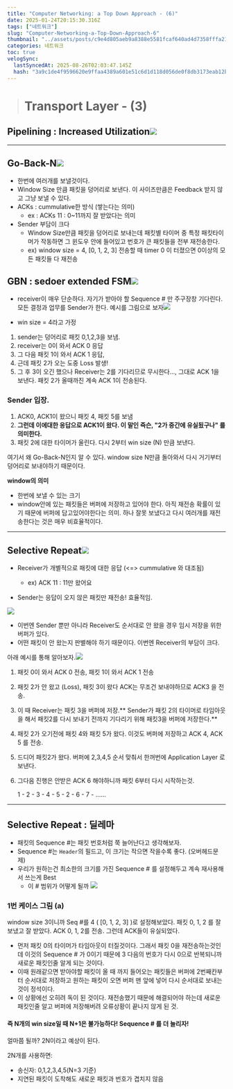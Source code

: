 ```yaml
---
title: "Computer Networking: a Top Down Approach - (6)"
date: 2025-01-24T20:15:30.316Z
tags: ["네트워크"]
slug: "Computer-Networking-a-Top-Down-Approach-6"
thumbnail: "../assets/posts/c9e4d805aeb9a8388e5581fcaf640ad4d7358fffa21217d5a7bccd6f28d43604.png"
categories: 네트워크
toc: true
velogSync:
  lastSyncedAt: 2025-08-26T02:03:47.145Z
  hash: "3a9c1de4f9596620e9ffaa4389a601e51c6d1d118d056de0f8db3173eab12b30"
---
```


> # Transport Layer - (3)

## Pipelining : Increased Utilization![](/assets/posts/9c68268a845e6dade42f71086582c9f8d96141201fab3e3e5cc1b1acc4a265a3.png)

---

## Go-Back-N![](/assets/posts/9cfda8957ee6f86e215be9aec0282096b53bae1594933487d8a9b1e8b4863956.png)
- 한번에 여러개를 보낼것이다.
- Window Size 만큼 패킷을 덩어리로 보낸다. 이 사이즈만큼은 Feedback 받지 않고 그냥 보낼 수 있다.
- ACKs : cummulative한 방식 (쌓는다는 의미)
  - ex : ACKs 11 : 0~11까지 잘 받았다는 의미
- Sender 부담이 크다
  - Window Size만큼 패킷을 덩어리로 보내는데 패킷별 타이머 중 특정 패킷타이머가 작동하면 그 윈도우 안에 들어있고 번호가 큰 패킷들을 전부 재전송한다. 
  - ex) window size = 4, [0, 1, 2, 3] 전송할 때 timer 0 이 터졌으면 0이상의 모든 패킷들 다 재전송
  

## GBN : sedoer extended FSM![](/assets/posts/2fa2d188a01cd7189a649b4b99fb3b34bc9cb787313d99a7784b5679eb0b66ae.png)
- receiver이 매우 단순하다. 자기가 받아야 할 Sequence # 만 주구장창 기다린다. 모든 결정과 업무를 Sender가 한다. 예시를 그림으로 보자![](/assets/posts/d64966505f7bc1561af1d1d0eeb9fbb84d4d4124c21dbf2d65877ac337990b7c.png)

- win size = 4라고 가정
1. sender는 덩어리로 패킷 0,1,2,3을 보냄.
2. receiver는 0이 와서 ACK 0 응답
3. 그 다음 패킷 1이 와서 ACK 1 응답,
4. 근데 패킷 2가 오는 도중 Loss 발생!
5. 그 후 3이 오긴 했으나 Receiver는 2를 기다리므로 무시한다..., 그대로 ACK 1을 보낸다. 패킷 2가 올때까진 계속 ACK 1이 전송된다.

### Sender 입장.
1. ACK0, ACK1이 왔으니 패킷 4, 패킷 5를 보냄
2. **그런데 이에대한 응답으로 ACK1이 왔다. 이 말인 즉슨, "2가 중간에 유실됬구나" 를 의미한다.**
3. 패킷 2에 대한 타이머가 울린다. 다시 2부터 win size (N) 만큼 보낸다.

여기서 왜 Go-Back-N인지 알 수 있다.
window size N만큼 돌아와서 다시 거기부터 덩어리로 보내야하기 때문이다.

**window의 의미**
  - 한번에 보낼 수 있는 크기
  - window안에 있는 패킷들은 버퍼에 저장하고 있어야 한다. 아직 재전송 확률이 있기 때문에 버퍼에 담고있어야한다는 의미.
하나 잘못 보냈다고 다시 여러개를 재전송한다는 것은 매우 비효율적이다.

---

## Selective Repeat![](/assets/posts/b0d32b4e09c6134ccd4ae1415a7c7f48cd5255edfef739616541416e2b563c16.png)

- Receiver가 개별적으로 패킷에 대한 응답 (<=> cummulative 와 대조됨)
  - ex) ACK 11 : 11만 왔어요

- Sender는 응답이 오지 않은 패킷만 재전송! 효율적임.

![](/assets/posts/528d5ea4da32dda84df36426bbc2792823d9d8b976d217361437d84557932a23.png)
- 이번엔 Sender 뿐만 아니라 Receiver도 순서대로 안 왔을 경우 임시 저장을 위한 버퍼가 있다.
- 어떤 패킷이 안 왔는지 판별해야 하기 때문이다. 이번엔 Receiver의 부담이 크다.

아래 예시를 통해 알아보자.![](/assets/posts/a9fd8e84960045d95320d4f1921e90b9a67814a177d9f9a69a217bbf6bd207d8.png)

1. 패킷 0이 와서 ACK 0 전송, 패킷 1이 와서 ACK 1 전송
2. 패킷 2가 안 왔고 (Loss), 패킷 3이 왔다 ACK는 무조건 보내야하므로 ACK3 을 전송.
3. 이 때 Receiver는 패킷 3을 버퍼에 저장.** Sender가 패킷 2의 타이머로 타임아웃을 해서 패킷2를 다시 보내기 전까지 기다리기 위해 패킷3을 버퍼에 저장한다.**
4. 패킷 2가 오기전에 패킷 4와 패킷 5가 왔다. 이것도 버퍼에 저장하고  ACK 4, ACK 5 를 전송.
5. 드디어 패킷2가 왔다. 버퍼에 2,3,4,5 순서 맞춰서 한꺼번에 Application Layer 로 보낸다.
6. 그다음 진행은 안받은 ACK 6 해야하니까 패킷 6부터 다시 시작하는것.

	1 - 2 - 3 - 4 - 5 - 2 - 6 - 7 - ......

---

## Selective Repeat : 딜레마 
- 패킷의 Sequence #는 패킷 번호처럼 쭉 늘어난다고 생각해보자.
- Sequence #는 `Header`의 필드고, 이 크기는 작으면 작을수록 좋다. (오버헤드문제)
- 우리가 원하는건 최소한의 크기를 가진 Sequence # 를 설정해두고 계속 재사용해서 쓰는게 Best
  - 이 # 범위가 어떻게 될까 ![](/assets/posts/5deadd052ec4626a5a5367fc85e7ebe84fd54dce99c5c3fdbf83c2885a746f3e.png)

### 1번 케이스 그림 (a)

window size 3이니까 Seq #를 4 ( [0, 1, 2, 3] )로 설정해보았다. 패킷 0, 1, 2 를 잘 보냈고 잘 받았다. ACK 0, 1, 2를 전송.
그런데 ACK들이 유실되었다. 
- 먼저 패킷 0의 타이머가 타임아웃이 터질것이다. 그래서 패킷 0을 재전송하는것인데 이것의 Sequence # 가 0이기 때문에 3 다음의 번호가 다시 0으로 반복되니까 새로운 패킷인줄 알게 되는 것이다.
- 이때 원래같으면 받아야할 패킷이 올 때 까지 들어오는 패킷들은 버퍼에 2번째칸부터 순서대로 저장하고 원하는 패킷이 오면 버퍼 맨 앞에 넣어 다시 순서대로 보내는것이 정석이다. 
- 이 상황에선 오히려 독이 된 것이다. 재전송했기 때문에 해결되어야 하는데 새로운 패킷인줄 알고 버퍼에 저장해버려 오류상황이 끝나지 않게 된 것.

#### 즉 N개의 win size일 때 N+1은 불가능하다! Sequence # 를 더 늘리자!
얼마쯤 될까? 2N이라고 예상이 된다.

2N개를 사용하면:
- 송신자: 0,1,2,3,4,5(N=3 기준)
- 지연된 패킷이 도착해도 새로운 패킷과 번호가 겹치지 않음
